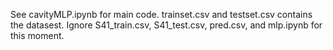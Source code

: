 See cavityMLP.ipynb for main code.
trainset.csv and testset.csv contains the datasest.
Ignore S41_train.csv, S41_test.csv, pred.csv, and mlp.ipynb for this moment.
